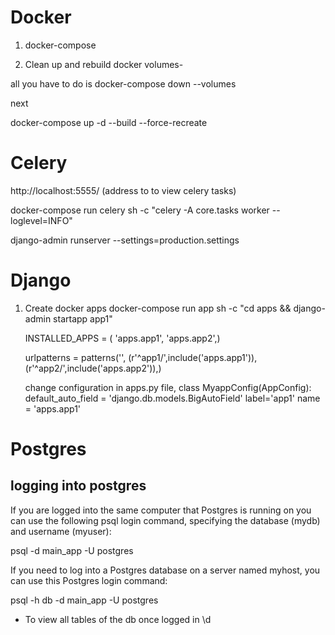 # Docker

1. docker-compose

2. Clean up and rebuild docker volumes-

all you have to do is docker-compose down --volumes

next

docker-compose up -d --build --force-recreate

# Celery

http://localhost:5555/ (address to to view celery tasks)

docker-compose run celery sh -c "celery -A core.tasks worker --loglevel=INFO"

django-admin runserver --settings=production.settings

# Django

1. Create docker apps
   docker-compose run app sh -c "cd apps && django-admin startapp app1"

   INSTALLED_APPS = (
   'apps.app1',
   'apps.app2',)

   urlpatterns = patterns('',
   (r'^app1/',include('apps.app1')),  
    (r'^app2/',include('apps.app2')),)

   change configuration in apps.py file,
   class MyappConfig(AppConfig):
   default_auto_field = 'django.db.models.BigAutoField'
   label='app1'
   name = 'apps.app1'

# Postgres

## logging into postgres

If you are logged into the same computer that Postgres is running on you can use the following psql login command, specifying the database (mydb) and username (myuser):

psql -d main_app -U postgres

If you need to log into a Postgres database on a server named myhost, you can use this Postgres login command:

psql -h db -d main_app -U postgres

- To view all tables of the db once logged in
  \d
